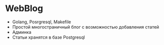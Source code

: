# WebBlog

-  Golang, Posrgresql, Makefile
-  Простой многостраничный блог с возможностью добавления статей
-  Админка
-  Статьи хранятся в базе Postgresql

